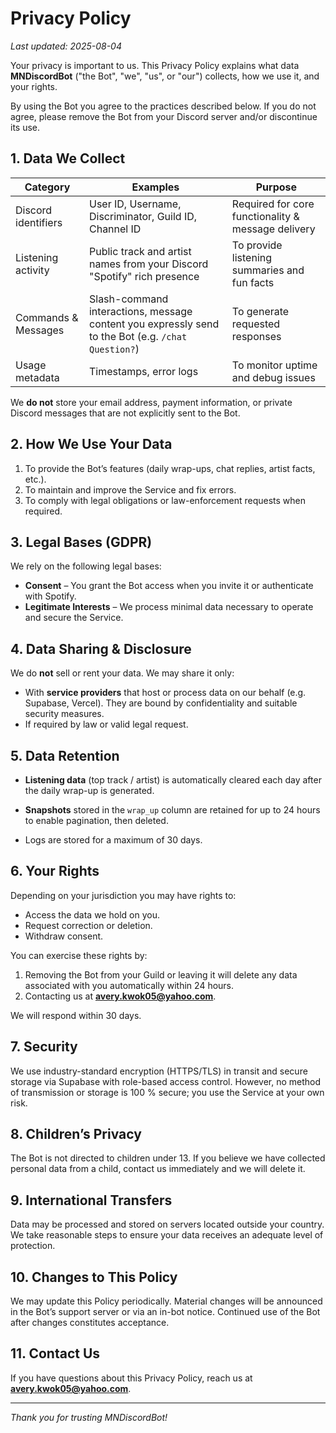 # Privacy Policy

_Last updated: 2025-08-04_

Your privacy is important to us.  This Privacy Policy explains what data **MNDiscordBot** ("the Bot", "we", "us", or "our") collects, how we use it, and your rights.

By using the Bot you agree to the practices described below.  If you do not agree, please remove the Bot from your Discord server and/or discontinue its use.

## 1. Data We Collect

| Category | Examples | Purpose |
|----------|----------|---------|
| Discord identifiers | User ID, Username, Discriminator, Guild ID, Channel ID | Required for core functionality & message delivery |
| Listening activity | Public track and artist names from your Discord "Spotify" rich presence | To provide listening summaries and fun facts |
| Commands & Messages | Slash-command interactions, message content you expressly send to the Bot (e.g. `/chat Question?`) | To generate requested responses |
| Usage metadata | Timestamps, error logs | To monitor uptime and debug issues |

We **do not** store your email address, payment information, or private Discord messages that are not explicitly sent to the Bot.

## 2. How We Use Your Data

1. To provide the Bot’s features (daily wrap-ups, chat replies, artist facts, etc.).
2. To maintain and improve the Service and fix errors.
3. To comply with legal obligations or law-enforcement requests when required.

## 3. Legal Bases (GDPR)
We rely on the following legal bases:
* **Consent** – You grant the Bot access when you invite it or authenticate with Spotify.
* **Legitimate Interests** – We process minimal data necessary to operate and secure the Service.

## 4. Data Sharing & Disclosure
We do **not** sell or rent your data.  We may share it only:
* With **service providers** that host or process data on our behalf (e.g. Supabase, Vercel).  They are bound by confidentiality and suitable security measures.
* If required by law or valid legal request.

## 5. Data Retention
* **Listening data** (top track / artist) is automatically cleared each day after the daily wrap-up is generated.
* **Snapshots** stored in the `wrap_up` column are retained for up to 24 hours to enable pagination, then deleted.

* Logs are stored for a maximum of 30 days.

## 6. Your Rights
Depending on your jurisdiction you may have rights to:
* Access the data we hold on you.
* Request correction or deletion.
* Withdraw consent.

You can exercise these rights by:
1. Removing the Bot from your Guild or leaving it will delete any data associated with you automatically within 24 hours.
3. Contacting us at **<avery.kwok05@yahoo.com>**.

We will respond within 30 days.

## 7. Security
We use industry-standard encryption (HTTPS/TLS) in transit and secure storage via Supabase with role-based access control.  However, no method of transmission or storage is 100 % secure; you use the Service at your own risk.

## 8. Children’s Privacy
The Bot is not directed to children under 13.  If you believe we have collected personal data from a child, contact us immediately and we will delete it.

## 9. International Transfers
Data may be processed and stored on servers located outside your country.  We take reasonable steps to ensure your data receives an adequate level of protection.

## 10. Changes to This Policy
We may update this Policy periodically.  Material changes will be announced in the Bot’s support server or via an in-bot notice.  Continued use of the Bot after changes constitutes acceptance.

## 11. Contact Us
If you have questions about this Privacy Policy, reach us at **<avery.kwok05@yahoo.com>**.

---
*Thank you for trusting MNDiscordBot!*